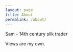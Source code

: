 ```yaml
---
layout: page
title: About
permalink: /about/
---
```


Sam - 14th century silk trader

Views are my own.